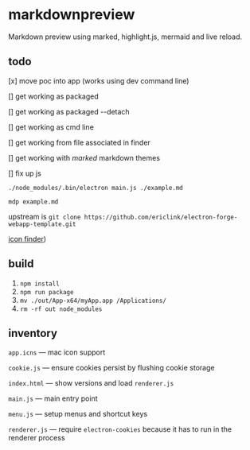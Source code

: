 # **m**ark**d**own**p**review

Markdown preview using marked, highlight.js, mermaid and live reload.

## todo

[x] move poc into app (works using dev command line)

[] get working as packaged

[] get working as packaged --detach

[] get working as cmd line

[] get working from file associated in finder

[] get working with *marked* markdown themes

[] fix up js

`./node_modules/.bin/electron main.js ./example.md`

`mdp example.md`

upstream is `git clone https://github.com/ericlink/electron-forge-webapp-template.git`

[icon finder](https://www.easyicon.net/language.en/))

## build
1. `npm install`
1. `npm run package`
1. `mv ./out/App-x64/myApp.app /Applications/`
1. `rm -rf out node_modules`

## inventory

`app.icns` &mdash; mac icon support

`cookie.js` &mdash; ensure cookies persist by flushing cookie storage

`index.html` &mdash; show versions and load `renderer.js`

`main.js` &mdash; main entry point

`menu.js` &mdash; setup menus and shortcut keys

`renderer.js` &mdash; require `electron-cookies` because it has to run in the renderer process
